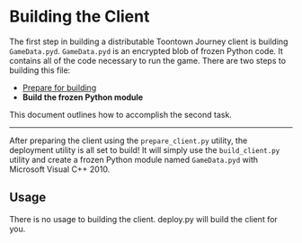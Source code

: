 Building the Client
===================
The first step in building a distributable Toontown Journey client is building ```GameData.pyd```. ```GameData.pyd``` is an encrypted blob of frozen Python code. It contains all of the code necessary to run the game. There are two steps to building this file:

* [Prepare for building](00-preparing.md)
* **Build the frozen Python module**

This document outlines how to accomplish the second task.

- - -

After preparing the client using the ```prepare_client.py``` utility, the deployment utility is all set to build! It will simply use the ```build_client.py``` utility and create a frozen Python module named ```GameData.pyd``` with Microsoft Visual C++ 2010.

## Usage ##

There is no usage to building the client. deploy.py will build the client for you.
